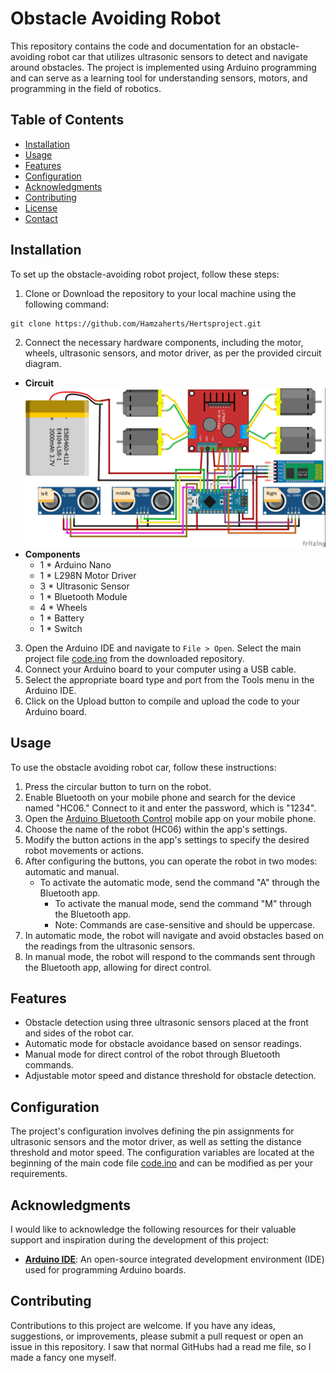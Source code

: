 # Obstacle Avoiding Robot
This repository contains the code and documentation for an obstacle-avoiding robot car that utilizes ultrasonic sensors to detect and navigate around obstacles. The project is implemented using Arduino programming and can serve as a learning tool for understanding sensors, motors, and programming in the field of robotics.

## Table of Contents

- [Installation](#installation)
- [Usage](#usage)
- [Features](#features)
- [Configuration](#configuration)
- [Acknowledgments](#acknowledgments)
- [Contributing](#contributing)
- [License](#license)
- [Contact](#contact)

## Installation

To set up the obstacle-avoiding robot project, follow these steps:

1. Clone or Download the repository to your local machine using the following command:
```
git clone https://github.com/Hamzaherts/Hertsproject.git
```

2. Connect the necessary hardware components, including the motor, wheels, ultrasonic sensors, and motor driver, as per the provided circuit diagram.
- **Circuit**
![Circuit](Circuit.jpg)
- **Components**
	- 1 * Arduino Nano
	- 1 * L298N Motor Driver
	- 3 * Ultrasonic Sensor
	- 1 * Bluetooth Module
	- 4 * Wheels
	- 1 * Battery
	- 1 * Switch

3. Open the Arduino IDE and navigate to `File > Open`. Select the main project file [code.ino](code/code.ino) from the downloaded repository.
4. Connect your Arduino board to your computer using a USB cable.
5. Select the appropriate board type and port from the Tools menu in the Arduino IDE.
6. Click on the Upload button to compile and upload the code to your Arduino board.

## Usage

To use the obstacle avoiding robot car, follow these instructions:

1. Press the circular button to turn on the robot.
2. Enable Bluetooth on your mobile phone and search for the device named "HC06." Connect to it and enter the password, which is "1234".
3. Open the [Arduino Bluetooth Control](https://play.google.com/store/apps/details?id=com.broxcode.arduinobluetoothfree&hl=en) mobile app on your mobile phone.
4. Choose the name of the robot (HC06) within the app's settings.
5. Modify the button actions in the app's settings to specify the desired robot movements or actions.
6. After configuring the buttons, you can operate the robot in two modes: automatic and manual.
	- To activate the automatic mode, send the command "A" through the Bluetooth app.
        - To activate the manual mode, send the command "M" through the Bluetooth app.
        - Note: Commands are case-sensitive and should be uppercase.
7. In automatic mode, the robot will navigate and avoid obstacles based on the readings from the ultrasonic sensors.
8. In manual mode, the robot will respond to the commands sent through the Bluetooth app, allowing for direct control.


## Features

- Obstacle detection using three ultrasonic sensors placed at the front and sides of the robot car.
- Automatic mode for obstacle avoidance based on sensor readings.
- Manual mode for direct control of the robot through Bluetooth commands.
- Adjustable motor speed and distance threshold for obstacle detection.

## Configuration

The project's configuration involves defining the pin assignments for ultrasonic sensors and the motor driver, as well as setting the distance threshold and motor speed. The configuration variables are located at the beginning of the main code file [code.ino](code/code.ino)  and can be modified as per your requirements.

## Acknowledgments

I would like to acknowledge the following resources for their valuable support and inspiration during the development of this project:

- **[Arduino IDE](https://www.arduino.cc/en/software)**:  An open-source integrated development environment (IDE) used for programming Arduino boards.

## Contributing

Contributions to this project are welcome. If you have any ideas, suggestions, or improvements, please submit a pull request or open an issue in this repository. I saw that normal GitHubs had a read me file, so I made a fancy one myself. 


